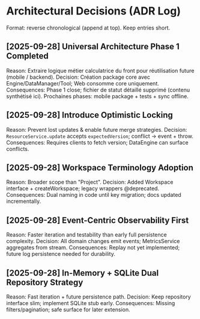 # Architectural Decisions (ADR Log)
Format: reverse chronological (append at top). Keep entries short.

## [2025-09-28] Universal Architecture Phase 1 Completed
Reason: Extraire logique métier calculatrice du front pour réutilisation future (mobile / backend).
Decision: Création package core avec Engine/DataManager/Tool; Web consomme core uniquement.
Consequences: Phase 1 close; fichier de statut détaillé supprimé (contenu synthétisé ici). Prochaines phases: mobile package + tests + sync offline.

## [2025-09-28] Introduce Optimistic Locking
Reason: Prevent lost updates & enable future merge strategies.
Decision: `ResourceService.update` accepts `expectedVersion`; conflict → event + throw.
Consequences: Requires clients to fetch version; DataEngine can surface conflicts.

## [2025-09-28] Workspace Terminology Adoption
Reason: Broader scope than "Project".
Decision: Added Workspace interface + createWorkspace; legacy wrappers @deprecated.
Consequences: Dual naming in code until key migration; docs updated incrementally.

## [2025-09-28] Event-Centric Observability First
Reason: Faster iteration and testability than early full persistence complexity.
Decision: All domain changes emit events; MetricsService aggregates from stream.
Consequences: Replay not yet implemented; future log persistence needed for durability.

## [2025-09-28] In-Memory + SQLite Dual Repository Strategy
Reason: Fast iteration + future persistence path.
Decision: Keep repository interface slim; implement SQLite stub early.
Consequences: Missing filters/pagination; safe surface for later extension.

